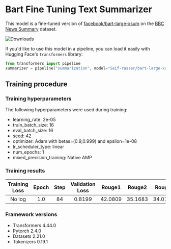 # Bart Fine Tuning Text Summarizer

This model is a fine-tuned version of [facebook/bart-large-xsum](https://huggingface.co/facebook/bart-large-xsum) on the [BBC News Summary](https://www.kaggle.com/datasets/pariza/bbc-news-summary/) dataset.

![Downloads](https://img.shields.io/badge/downloads-26-brightgreen)
<br>

If you'd like to use this model in a pipeline, you can load it easily with Hugging Face's `transformers` library:
<br>
```python
from transformers import pipeline
summarizer = pipeline("summarization", model="Seif-Yasser/bart-large-xsum-finetuned-xsum")
```
## Training procedure

### Training hyperparameters

The following hyperparameters were used during training:
- learning_rate: 2e-05
- train_batch_size: 16
- eval_batch_size: 16
- seed: 42
- optimizer: Adam with betas=(0.9,0.999) and epsilon=1e-08
- lr_scheduler_type: linear
- num_epochs: 1
- mixed_precision_training: Native AMP

### Training results

| Training Loss | Epoch | Step | Validation Loss | Rouge1  | Rouge2  | Rougel  | Rougelsum | Gen Len |
|:-------------:|:-----:|:----:|:---------------:|:-------:|:-------:|:-------:|:---------:|:-------:|
| No log        | 1.0   | 84   | 0.8199          | 42.0809 | 35.1683 | 34.0117 | 35.9952   | 59.7371 |


### Framework versions

- Transformers 4.44.0
- Pytorch 2.4.0
- Datasets 2.21.0
- Tokenizers 0.19.1

